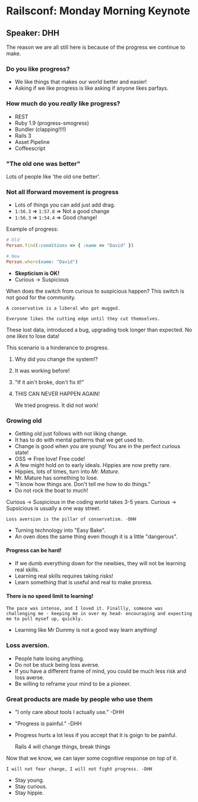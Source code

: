 # Railsconf: Monday Morning Keynote

## Speaker: DHH

The reason we are all still here is because of the progress we continue to make.

### Do you like progress?

* We like things that makes our world better and easier!
* Asking if we like progress is like asking if anyone likes parfays.

### How much do you *really* like progress?

* REST
* Ruby 1.9 (progress-smogress)
* Bundler (clapping!!!!)
* Rails 3
* Asset Pipeline
* Coffeescript

### "The old one was better"

Lots of people like 'the old one better'.

### Not all lforward movement is progress

* Lots of things you can add just add drag.
* `1:56.3` => `1:57.8` => Not a good change
* `1:56.3` => `1:54.4` => Good change!

Example of progress:

```ruby
# Old
Person.find(:conditions => { :name => "David" })

# New
Person.where(name: "David")
```

* **Skepticism is OK!**
* Curious -> Suspicious

When does the switch from curious to suspicious happen? This switch is not good for the community.

    A conservative is a liberal who got mugged.

    Everyone likes the cutting edge until they cut themselves.

These lost data, introduced a bug, upgrading took longer than expected.
No one *likes* to lose data!

This scenario is a hinderance to progress.
1. Why did you change the system!?
2. It was working before!
3. "If it ain't broke, don't fix it!"
4. THIS CAN NEVER HAPPEN AGAIN!

    We tried progress. It did not work!

### Growing old
* Getting old just follows with not liking change.
* It has to do with mental patterns that we get used to.
* Change is good when you are young! You are in the perfect curious state!
* OSS => Free love! Free code!
* A few might hold on to early ideals. Hippies are now pretty rare.
* Hippies, lots of times, turn into *Mr. Mature*.
* Mr. Mature has something to lose.
* "I know how things are. Don't tell me how to do things."
* Do not rock the boat to much!

Curious -> Suspicious in the coding world takes 3-5 years.
Curious -> Supsicious is usually a one way street.

    Loss aversion is the pillar of conservatism. -DHH

* Turning technology into "Easy Bake".
* An oven does the same thing even though it is a little "dangerous".

#### Progress can be hard!

* If we dumb everything down for the newbies, they will not be learning real skills.
* Learning real skills requires taking risks!
* Learn something that is useful and real to make proress.

#### There is no speed limit to learning!

    The pace was intense, and I loved it. Finallly, someone was challenging me - keeping me in over my head- encouraging and expecting me to pull mysef up, quickly.

* Learning like Mr Dummy is not a good way learn anything!

### Loss aversion.

* People hate losing anything.
* Do not be stuck being loss averse.
* If you have a different frame of mind, you could be much less risk and loss averse.
* Be willing to reframe your mind to be a pioneer.

### Great products are made by people who use them

* "I only care about tools I actually use." -DHH
* "Progress is painful." -DHH
* Progress hurts a lot less if you accept that it is goign to be painful.

    Rails 4 will change things, break things

Now that we know, we can layer some cognitive response on top of it.

    I will not fear change, I will not fight progress. -DHH

* Stay young.
* Stay curious.
* Stay hippie.
